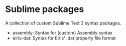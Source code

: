 # Sublime packages
A collection of custom Sublime Text 3 syntax packages.

- assembly: Syntax for (custom) Assembly syntax
- eiris-dat: Syntax for Eiris' .dat property file format